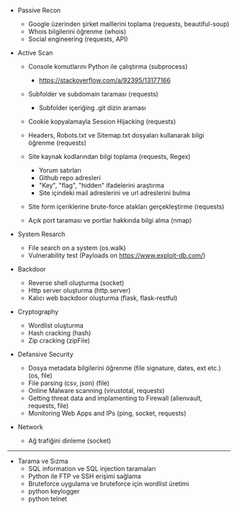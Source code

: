 - Passive Recon
    - Google üzerinden şirket maillerini toplama (requests, beautiful-soup)
    - Whois bilgilerini öğrenme (whois)
    - Social engineering (requests, API)

- Active Scan
    - Console komutlarını Python ile çalıştırma (subprocess)
        - https://stackoverflow.com/a/92395/13177166

    - Subfolder ve subdomain taraması (requests)
        - Subfolder içeriğing .git dizin araması

    - Cookie kopyalamayla Session Hijacking (requests)
    - Headers, Robots.txt ve Sitemap.txt dosyaları kullanarak bilgi öğrenme (requests)
    - Site kaynak kodlarından bilgi toplama (requests, Regex)
        - Yorum satırları
        - Github repo adresleri
        - "Key", "flag", "hidden" ifadelerini araştırma
        - Site içindeki mail adreslerini ve url adreslerini bulma

    - Site form içeriklerine brute-force atakları gerçekleştirme (requests)
    - Açık port taraması ve portlar hakkında bilgi alma (nmap)

- System Resarch
    - File search on a system (os.walk)
    - Vulnerability test (Payloads on https://www.exploit-db.com/)

- Backdoor
    - Reverse shell oluşturma (socket)
    - Http server oluşturma (http.server)
    - Kalıcı web backdoor oluşturma (flask, flask-restful)

- Cryptography
    - Wordlist oluşturma
    - Hash cracking (hash)
    - Zip cracking (zipFile)

- Defansive Security
    - Dosya metadata bilgilerini öğrenme (file signature, dates, ext etc.) (os, file)
    - File parsing (csv, json) (file)
    - Online Malware scanning (virustotal, requests)
    - Getting threat data and implamenting to Firewall (alienvault, requests, file)
    - Monitoring Web Apps and IPs (ping, socket, requests)
- Network
    - Ağ trafiğini dinleme (socket)


---

- Tarama ve Sızma
    - SQL information ve SQL injection taramaları
    - Python ile FTP ve SSH erişimi sağlama
    - Bruteforce uygulama ve bruteforce için wordlist üretimi
    - python keylogger
    - python telnet

